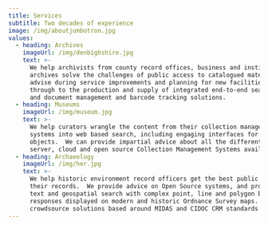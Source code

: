 ```yaml
---
title: Services
subtitle: Two decades of experience
image: /img/aboutjumbotron.jpg
values:
  - heading: Archives
    imageUrl: /img/denbighshire.jpg
    text: >-
      We help archivists from county record offices, business and institution
      archives solve the challenges of public access to catalogued material.  We
      advise during service improvements and planning for new facilities,
      through to the production and supply of integrated end-to-end search room
      and document management and barcode tracking solutions.
  - heading: Museums
    imageUrl: /img/museum.jpg
    text: >-
      We help curators wrangle the content from their collection management
      systems into web based search, including engaging interfaces for 2D and 3D
      objects.  We can provide impartial advice about all the different desktop,
      server, cloud and open source Collection Management Systems available.
  - heading: Archaeology
    imageUrl: /img/her.jpg
    text: >-
      We help historic environment record officers get the best public access to
      their records.  We provide advice on Open Source systems, and produce full
      text and geospatial search with complex point, line and polygon based
      responses displayed on modern and historic Ordnance Survey maps.  We build
      crowdsource solutions based around MIDAS and CIDOC CRM standards
---
```


